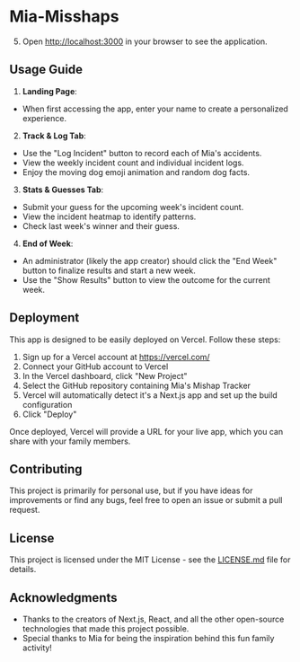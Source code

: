 # Mia-Misshaps

5. Open [http://localhost:3000](http://localhost:3000) in your browser to see the application.

## Usage Guide

1. **Landing Page**: 
- When first accessing the app, enter your name to create a personalized experience.

2. **Track & Log Tab**:
- Use the "Log Incident" button to record each of Mia's accidents.
- View the weekly incident count and individual incident logs.
- Enjoy the moving dog emoji animation and random dog facts.

3. **Stats & Guesses Tab**:
- Submit your guess for the upcoming week's incident count.
- View the incident heatmap to identify patterns.
- Check last week's winner and their guess.

4. **End of Week**:
- An administrator (likely the app creator) should click the "End Week" button to finalize results and start a new week.
- Use the "Show Results" button to view the outcome for the current week.

## Deployment

This app is designed to be easily deployed on Vercel. Follow these steps:

1. Sign up for a Vercel account at https://vercel.com/
2. Connect your GitHub account to Vercel
3. In the Vercel dashboard, click "New Project"
4. Select the GitHub repository containing Mia's Mishap Tracker
5. Vercel will automatically detect it's a Next.js app and set up the build configuration
6. Click "Deploy"

Once deployed, Vercel will provide a URL for your live app, which you can share with your family members.

## Contributing

This project is primarily for personal use, but if you have ideas for improvements or find any bugs, feel free to open an issue or submit a pull request.

## License

This project is licensed under the MIT License - see the [LICENSE.md](LICENSE.md) file for details.

## Acknowledgments

- Thanks to the creators of Next.js, React, and all the other open-source technologies that made this project possible.
- Special thanks to Mia for being the inspiration behind this fun family activity!
